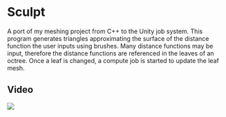 # Sculpt

A port of my meshing project from C++ to the Unity job system. This program generates triangles approximating the surface of the distance function the user inputs using brushes. Many distance functions may be input, therefore the distance functions are referenced in the leaves of an octree. Once a leaf is changed, a compute job is started to update the leaf mesh.


## **Video**

[![](https://i.imgur.com/MevYAJT.png)](https://vimeo.com/300385552)

